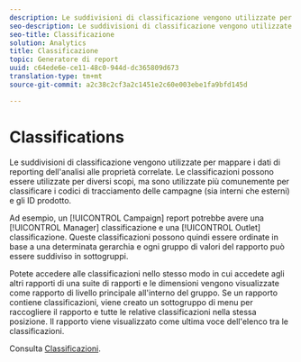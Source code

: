 ```yaml
---
description: Le suddivisioni di classificazione vengono utilizzate per mappare i dati di reporting dell'analisi alle proprietà correlate. Le classificazioni possono essere utilizzate per diversi scopi, ma sono utilizzate più comunemente per classificare i codici di tracciamento delle campagne (sia interni che esterni) e gli ID prodotto.
seo-description: Le suddivisioni di classificazione vengono utilizzate per mappare i dati di reporting dell'analisi alle proprietà correlate. Le classificazioni possono essere utilizzate per diversi scopi, ma sono utilizzate più comunemente per classificare i codici di tracciamento delle campagne (sia interni che esterni) e gli ID prodotto.
seo-title: Classificazione
solution: Analytics
title: Classificazione
topic: Generatore di report
uuid: c64ede6e-ce11-48c0-944d-dc365809d673
translation-type: tm+mt
source-git-commit: a2c38c2cf3a2c1451e2c60e003ebe1fa9bfd145d

---
```



# Classifications

Le suddivisioni di classificazione vengono utilizzate per mappare i dati di reporting dell'analisi alle proprietà correlate. Le classificazioni possono essere utilizzate per diversi scopi, ma sono utilizzate più comunemente per classificare i codici di tracciamento delle campagne (sia interni che esterni) e gli ID prodotto.

Ad esempio, un [!UICONTROL Campaign] report potrebbe avere una [!UICONTROL Manager] classificazione e una [!UICONTROL Outlet] classificazione. Queste classificazioni possono quindi essere ordinate in base a una determinata gerarchia e ogni gruppo di valori del rapporto può essere suddiviso in sottogruppi.

Potete accedere alle classificazioni nello stesso modo in cui accedete agli altri rapporti di una suite di rapporti e le dimensioni vengono visualizzate come rapporto di livello principale all'interno del gruppo. Se un rapporto contiene classificazioni, viene creato un sottogruppo di menu per raccogliere il rapporto e tutte le relative classificazioni nella stessa posizione. Il rapporto viene visualizzato come ultima voce dell'elenco tra le classificazioni.

Consulta [Classificazioni](/help/components/c-classifications2/c-classifications.md).
